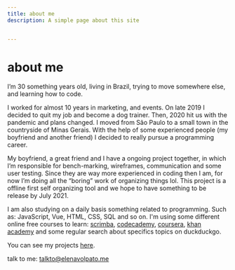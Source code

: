 ```yaml
---
title: about me
description: A simple page about this site


---
```

# about me
I’m 30 something years old, living in Brazil, trying to move somewhere else, and learning how to code.

I worked for almost 10 years in marketing, and events. On late 2019 I decided to quit my job and become a dog trainer. Then, 2020 hit us with the pandemic and plans changed. I moved from São Paulo to a small town in the countryside of Minas Gerais. With the help of some experienced people (my boyfriend and another friend) I decided to really pursue a programming career. 

My boyfriend, a great friend and I have a ongoing project together, in which I’m responsible for bench-marking, wireframes, communication and some user testing. Since they are way more experienced in coding then I am, for now I’m doing all the “boring” work of organizing things lol. This project is a offline first self organizing tool and we hope to have something to be release by July 2021.

I am also studying on a daily basis something related to programming. Such as: JavaScript, Vue, HTML, CSS, SQL and so on. I'm using some different online free courses to learn: [scrimba](https://scrimba.com/), [codecademy](https://www.codecademy.com/), [coursera](https://www.coursera.org/), [khan academy](https://www.khanacademy.org/) and some regular search about specifics topics on duckduckgo.


You can see my projects [here](/portfolio/).

talk to me: talkto@elenavolpato.me
